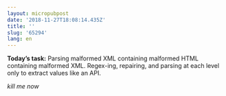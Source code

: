```yaml
---
layout: micropubpost
date: '2018-11-27T18:08:14.435Z'
title: ''
slug: '65294'
lang: en
---
```

**Today’s task:** Parsing malformed XML containing malformed HTML containing malformed XML. Regex-ing, repairing, and parsing at each level only to extract values like an API.  

_kill me now_
